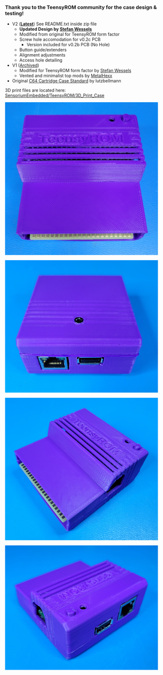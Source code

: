 ### Thank you to the TeensyROM community for the case design & testing!

* V2 ([**Latest**](/3D_Print_Case/TeensyROM-Case-V2-04.zip)) See README.txt inside zip file
  * **Updated Design by [Stefan Wessels](https://github.com/StewBC)**
  * Modified from original for TeensyROM form factor
  * Screw hole accomodation for v0.2c PCB
    * Version included for v0.2b PCB (No Hole)
  * Button guide/extenders
  * Alignment adjustments
  * Access hole detailing
* V1 ([Archived](/3D_Print_Case/Archive/v1/))
  * Modified for TeensyROM form factor by [Stefan Wessels](https://github.com/StewBC)
  * Vented and minimalist top mods by [MetalHexx](https://github.com/MetalHexx)
* Original [C64 Cartridge Case Standard](https://www.thingiverse.com/thing:3932024) by lutzbellmann

3D print files are located here: [SensoriumEmbedded/TeensyROM/3D_Print_Case](/3D_Print_Case/)

![case front](../media/case/case_front.jpg)

![case bottom](../media/case/case_bot.jpg)

![case back](../media/case/case-front-corner.jpg)

![case rear](../media/case/case-rear-corner.jpg)

